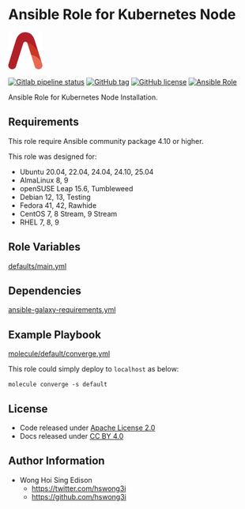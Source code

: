 # Ansible Role for Kubernetes Node

<a href="https://alvistack.com" title="AlviStack" target="_blank"><img src="/alvistack.svg" height="75" alt="AlviStack"></a>

[![Gitlab pipeline status](https://img.shields.io/gitlab/pipeline/alvistack/ansible-role-kube_node/master)](https://gitlab.com/alvistack/ansible-role-kube_node/-/pipelines)
[![GitHub tag](https://img.shields.io/github/tag/alvistack/ansible-role-kube_node.svg)](https://github.com/alvistack/ansible-role-kube_node/tags)
[![GitHub license](https://img.shields.io/github/license/alvistack/ansible-role-kube_node.svg)](https://github.com/alvistack/ansible-role-kube_node/blob/node/LICENSE)
[![Ansible Role](https://img.shields.io/badge/galaxy-alvistack.kube_node-blue.svg)](https://galaxy.ansible.com/alvistack/kube_node)

Ansible Role for Kubernetes Node Installation.

## Requirements

This role require Ansible community package 4.10 or higher.

This role was designed for:

- Ubuntu 20.04, 22.04, 24.04, 24.10, 25.04
- AlmaLinux 8, 9
- openSUSE Leap 15.6, Tumbleweed
- Debian 12, 13, Testing
- Fedora 41, 42, Rawhide
- CentOS 7, 8 Stream, 9 Stream
- RHEL 7, 8, 9

## Role Variables

[defaults/main.yml](defaults/main.yml)

## Dependencies

[ansible-galaxy-requirements.yml](ansible-galaxy-requirements.yml)

## Example Playbook

[molecule/default/converge.yml](molecule/default/converge.yml)

This role could simply deploy to `localhost` as below:

    molecule converge -s default

## License

- Code released under [Apache License 2.0](LICENSE)
- Docs released under [CC BY 4.0](http://creativecommons.org/licenses/by/4.0/)

## Author Information

- Wong Hoi Sing Edison
  - <https://twitter.com/hswong3i>
  - <https://github.com/hswong3i>
